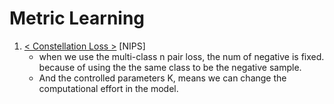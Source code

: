 # Metric Learning

1. [< Constellation Loss >](https://github.com/iofu728/PaperRead/blob/master/paper/ML/MetircLearning/ConstellationLoss.pdf) [NIPS]
   - when we use the multi-class n pair loss, the num of negative is fixed. because of using the the same class to be the negative sample.
   - And the controlled parameters K, means we can change the computational effort in the model.
